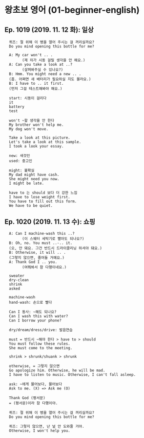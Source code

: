 # 왕초보 영어 (01-beginner-english)
## Ep. 1019 (2019. 11. 12 화): 일상

      퀴즈: 절 위해 이 병을 열어 주시는 걸 꺼리실까요?
      Do you mind opening this bottle for me?

      A: My car won't .. . 
            (제 차가 시동 걸릴 생각을 안 해요.) 
      A: Can you take a look at ..?  
            (살펴봐주실 수 있나요?) 
      B: Hmm. You might need a new .. .
      (흠. 어쩌면 새 배터리가 필요하실 지도 몰라요.)
      B: I have to .. it first. 
      (먼저 그걸 테스트해봐야 해요.) 

      start: 시동이 걸리다
      it
      battery
      test

      won't ~할 생각을 안 한다
      My brother won't help me.
      My dog won't move.

      Take a look at this picture.
      Let's take a look at this sample.
      I took a look your essay.

      new: 새것인
      used: 중고인

      might: 불확실
      My dad might have cash.
      She might need you now.
      I might be late.

      have to 는 should 보다 더 강한 느낌
      I have to lose weight first.
      You have to fill out this form.
      We have to be quiet.

## Ep. 1020 (2019. 11. 13 수): 쇼핑

      A: Can I machine-wash this ..?  
            (이 스웨터 세탁기로 빨아도 되나요?) 
      B: Oh, no. You must ..-.. it.  
      (오, 안 돼요. 그건 반드시 드라이클리닝 하셔야 돼요.) 
      B: Otherwise, it will .. . 
      (그렇지 않으면, 줄어들 거예요.) 
      A: Thank God I .. you. 
            (여쭤봐서 참 다행이네요.) 

      sweater
      dry-clean
      shrink
      asked

      machine-wash
      hand-wash: 손으로 빨다

      Can I 동사: ~해도 되나요?
      Can I wash this with water?
      Can I borrow your phone?

      dry/dream/dress/drive: 발음연습

      must = 반드시 ~해야 한다 > have to > should
      You must follow these rules.
      She must come to the meeting.

      shrink > shrunk/shuank > shrunk

      otherwise, = 그렇지 않으면
      Go apologize him. Otherwise, he will be mad.
      I have to listen to music. Otherwise, I can't fall asleep.

      ask: ~에게 물어보다, 물어보다
      Ask to me. (X) => Ask me (O)

      Thank God (평서문)
      = (평서문)이라 참 다행이야.

      퀴즈: 절 위해 이 병을 열어 주시는 걸 꺼리실까요?
      Do you mind opening this bottle for me?

      퀴즈: 그렇지 않으면, 난 널 안 도와줄 거야.
      Otherwise, I won't help you.
